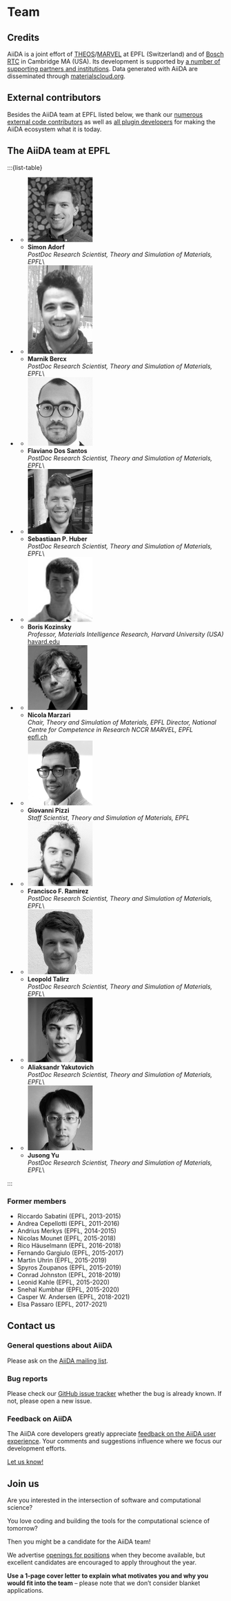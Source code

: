 # Team

## Credits

AiiDA is a joint effort of [THEOS](http://theossrv1.epfl.ch/)/[MARVEL](https://nccr-marvel.ch/) at EPFL (Switzerland) and of [Bosch RTC](https://www.bosch.us/) in Cambridge MA (USA). Its development is supported by [a number of supporting partners and institutions](acknowledgements.md).
Data generated with AiiDA are disseminated through [materialscloud.org](http://materialscloud.org/).

## External contributors

Besides the AiiDA team at EPFL listed below, we thank our [numerous external code contributors](https://raw.githubusercontent.com/aiidateam/aiida_core/develop/AUTHORS.txt) as well as [all plugin developers](https://aiidateam.github.io/aiida-registry/) for making the AiiDA ecosystem what it is today.

## The AiiDA team at EPFL

:::{list-table}

* - ![Portrait](../pics/team/simon.jpg)
  - **Simon Adorf**\
    *PostDoc Research Scientist, Theory and Simulation of Materials, EPFL*\

* - ![Portrait](../pics/team/marnik.jpg)
  - **Marnik Bercx**\
    *PostDoc Research Scientist, Theory and Simulation of Materials, EPFL*\

* - ![Portrait](../pics/team/dossantos.jpg)
  - **Flaviano Dos Santos**\
    *PostDoc Research Scientist, Theory and Simulation of Materials, EPFL*\

* - ![Portrait](../pics/team/huber.png)
  - **Sebastiaan P. Huber**\
    *PostDoc Research Scientist, Theory and Simulation of Materials, EPFL*\

* - ![Portrait](../pics/team/boris.png)
  - **Boris Kozinsky**\
    *Professor, Materials Intelligence Research, Harvard University (USA)*\
    [havard.edu](https://mir.g.harvard.edu/people/boris-kozinsky)

* - ![Portrait](../pics/team/nicola.png)
  - **Nicola Marzari**\
    *Chair, Theory and Simulation of Materials, EPFL
Director, National Centre for Competence in Research NCCR MARVEL, EPFL*\
    [epfl.ch](https://people.epfl.ch/nicola.marzari)

* - ![Portrait](../pics/team/gio.png)
  - **Giovanni Pizzi**\
    *Staff Scientist, Theory and Simulation of Materials, EPFL*

* - ![Portrait](../pics/team/Ramirez.jpg)
  - **Francisco F. Ramirez**\
    *PostDoc Research Scientist, Theory and Simulation of Materials, EPFL*\

* - ![Portrait](../pics/team/talirz.jpg)
  - **Leopold Talirz**\
    *PostDoc Research Scientist, Theory and Simulation of Materials, EPFL*\

* - ![Portrait](../pics/team/Yakutovich.jpg)
  - **Aliaksandr Yakutovich**\
    *PostDoc Research Scientist, Theory and Simulation of Materials, EPFL*\

* - ![Portrait](../pics/team/JusongYu.jpg)
  - **Jusong Yu**\
    *PostDoc Research Scientist, Theory and Simulation of Materials, EPFL*\

:::

### Former members

- Riccardo Sabatini (EPFL, 2013-2015)
- Andrea Cepellotti (EPFL, 2011-2016)
- Andrius Merkys (EPFL, 2014-2015)
- Nicolas Mounet (EPFL, 2015-2018)
- Rico Häuselmann (EPFL, 2016-2018)
- Fernando Gargiulo (EPFL, 2015-2017)
- Martin Uhrin (EPFL, 2015-2019)
- Spyros Zoupanos (EPFL, 2015-2019)
- Conrad Johnston (EPFL, 2018-2019)
- Leonid Kahle (EPFL, 2015-2020)
- Snehal Kumbhar (EPFL, 2015-2020)
- Casper W. Andersen (EPFL, 2018-2021)
- Elsa Passaro (EPFL, 2017-2021)

## Contact us

### General questions about AiiDA

Please ask on the [AiiDA mailing list](mailing_list.md).

### Bug reports

Please check our [GitHub issue tracker](https://github.com/aiidateam/aiida_core/issues) whether the bug is already known. If not, please open a new issue.

### Feedback on AiiDA

The AiiDA core developers greatly appreciate [feedback on the AiiDA user experience](https://goo.gl/forms/u0yhDQ39IoRQeFg42).
Your comments and suggestions influence where we focus our development efforts.

[Let us know!](https://goo.gl/forms/u0yhDQ39IoRQeFg42)

## Join us

Are you interested in the intersection of software and computational science?

You love coding and building the tools for the computational science of tomorrow?

Then you might be a candidate for the AiiDA team!


We advertise [openings for positions](http://theossrv1.epfl.ch/Main/Openings) when they become available, but excellent candidates are encouraged to apply throughout the year.

**Use a 1-page cover letter to explain what motivates you and why you would fit into the team** – please note that we don’t consider blanket applications.
